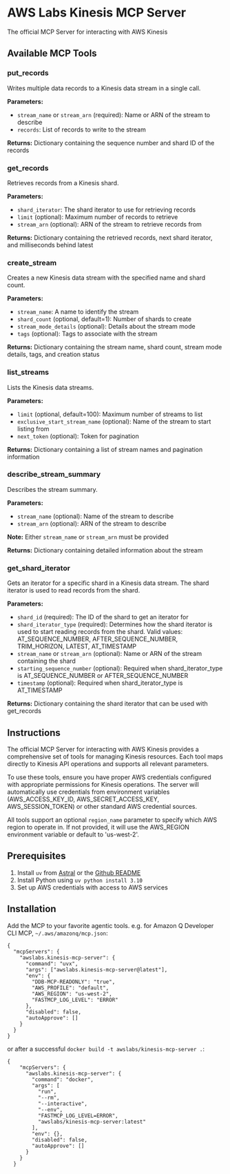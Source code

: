 # AWS Labs Kinesis MCP Server

The official MCP Server for interacting with AWS Kinesis

## Available MCP Tools

### put_records

Writes multiple data records to a Kinesis data stream in a single call.

**Parameters:**
- `stream_name` or `stream_arn` (required): Name or ARN of the stream to describe
- `records`: List of records to write to the stream

**Returns:**
Dictionary containing the sequence number and shard ID of the records

### get_records

Retrieves records from a Kinesis shard.

**Parameters:**
- `shard_iterator`: The shard iterator to use for retrieving records
- `limit` (optional): Maximum number of records to retrieve
- `stream_arn` (optional): ARN of the stream to retrieve records from

**Returns:**
Dictionary containing the retrieved records, next shard iterator, and milliseconds behind latest

### create_stream

Creates a new Kinesis data stream with the specified name and shard count.

**Parameters:**
- `stream_name`: A name to identify the stream
- `shard_count` (optional, default=1): Number of shards to create
- `stream_mode_details` (optional): Details about the stream mode
- `tags` (optional): Tags to associate with the stream

**Returns:**
Dictionary containing the stream name, shard count, stream mode details, tags, and creation status

### list_streams

Lists the Kinesis data streams.

**Parameters:**
- `limit` (optional, default=100): Maximum number of streams to list
- `exclusive_start_stream_name` (optional): Name of the stream to start listing from
- `next_token` (optional): Token for pagination

**Returns:**
Dictionary containing a list of stream names and pagination information

### describe_stream_summary

Describes the stream summary.

**Parameters:**
- `stream_name` (optional): Name of the stream to describe
- `stream_arn` (optional): ARN of the stream to describe

**Note:** Either `stream_name` or `stream_arn` must be provided

**Returns:**
Dictionary containing detailed information about the stream

### get_shard_iterator

Gets an iterator for a specific shard in a Kinesis data stream. The shard iterator is used to read records from the shard.

**Parameters:**
- `shard_id` (required): The ID of the shard to get an iterator for
- `shard_iterator_type` (required): Determines how the shard iterator is used to start reading records from the shard. Valid values: AT_SEQUENCE_NUMBER, AFTER_SEQUENCE_NUMBER, TRIM_HORIZON, LATEST, AT_TIMESTAMP
- `stream_name` or `stream_arn` (optional): Name or ARN of the stream containing the shard
- `starting_sequence_number` (optional): Required when shard_iterator_type is AT_SEQUENCE_NUMBER or AFTER_SEQUENCE_NUMBER
- `timestamp` (optional): Required when shard_iterator_type is AT_TIMESTAMP

**Returns:**
Dictionary containing the shard iterator that can be used with get_records


## Instructions

The official MCP Server for interacting with AWS Kinesis provides a comprehensive set of tools for managing Kinesis resources. Each tool maps directly to Kinesis API operations and supports all relevant parameters.

To use these tools, ensure you have proper AWS credentials configured with appropriate permissions for Kinesis operations. The server will automatically use credentials from environment variables (AWS_ACCESS_KEY_ID, AWS_SECRET_ACCESS_KEY, AWS_SESSION_TOKEN) or other standard AWS credential sources.

All tools support an optional `region_name` parameter to specify which AWS region to operate in. If not provided, it will use the AWS_REGION environment variable or default to 'us-west-2'.

## Prerequisites

1. Install `uv` from [Astral](https://docs.astral.sh/uv/getting-started/installation/) or the [Github README](https://github.com/astral-sh/uv#installation)
2. Install Python using `uv python install 3.10`
3. Set up AWS credentials with access to AWS services

## Installation

Add the MCP to your favorite agentic tools. e.g. for Amazon Q Developer CLI MCP, `~/.aws/amazonq/mcp.json`:

```
{
  "mcpServers": {
    "awslabs.kinesis-mcp-server": {
      "command": "uvx",
      "args": ["awslabs.kinesis-mcp-server@latest"],
      "env": {
        "DDB-MCP-READONLY": "true",
        "AWS_PROFILE": "default",
        "AWS_REGION": "us-west-2",
        "FASTMCP_LOG_LEVEL": "ERROR"
      },
      "disabled": false,
      "autoApprove": []
    }
  }
}
```

or after a successful `docker build -t awslabs/kinesis-mcp-server .`:

```
{
    "mcpServers": {
      "awslabs.kinesis-mcp-server": {
        "command": "docker",
        "args": [
          "run",
          "--rm",
          "--interactive",
          "--env",
          "FASTMCP_LOG_LEVEL=ERROR",
          "awslabs/kinesis-mcp-server:latest"
        ],
        "env": {},
        "disabled": false,
        "autoApprove": []
      }
    }
  }
```

